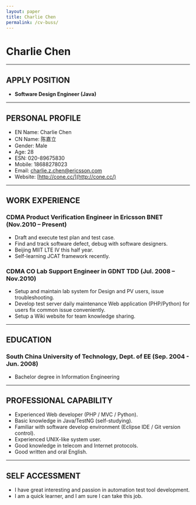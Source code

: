 ```yaml
---
layout: paper
title: Charlie Chen
permalink: /cv-buss/
---
```

# Charlie Chen

---

## APPLY POSITION

- **Software Design Engineer (Java)**

---

## PERSONAL PROFILE

- EN Name: Charlie Chen
- CN Name: 陈嘉立
- Gender: Male
- Age: 28
- ESN: 020-89675830
- Mobile: 18688278023
- Email: [charlie.z.chen@ericsson.com](mailto:charlie.z.chen@ericsson.com)
- Website: [http://cone.cc/](http://cone.cc/)

---

## WORK EXPERIENCE

### CDMA Product Verification Engineer in Ericsson BNET (Nov.2010 – Present)

- Draft and execute test plan and test case.
- Find and track software defect, debug with software designers.
- Beijing MIIT LTE IV this half year.
- Self-learning JCAT framework recently.

### CDMA CO Lab Support Engineer in GDNT TDD (Jul. 2008 – Nov.2010)

- Setup and maintain lab system for Design and PV users, issue troubleshooting.
- Develop test server daily maintenance Web application (PHP/Python) for users fix common issue conveniently. 
- Setup a Wiki website for team knowledge sharing.

---

## EDUCATION

### South China University of Technology, Dept. of EE (Sep. 2004 - Jun. 2008)

- Bachelor degree in Information Engineering

---

## PROFESSIONAL CAPABILITY

- Experienced Web developer (PHP / MVC / Python).
- Basic knowledge in Java/TestNG (self-studying).
- Familiar with software develop environment (Eclipse IDE / Git version control).
- Experienced UNIX-like system user.
- Good knowledge in telecom and Internet protocols.
- Good written and oral English.

---

## SELF ACCESSMENT

- I have great interesting and passion in automation test tool development.
- I am a quick learner, and I am sure I can take this job.
